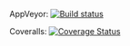 AppVeyor: [![Build status](https://ci.appveyor.com/api/projects/status/vk06jv7920a9569m?svg=true)](https://ci.appveyor.com/project/StoikoNeykov/onlineshop)

Coveralls: [![Coverage Status](https://coveralls.io/repos/github/StoikoNeykov/OnlineShop/badge.svg?branch=master)](https://coveralls.io/github/StoikoNeykov/OnlineShop?branch=master)

